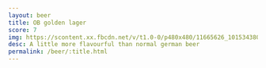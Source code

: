 ```yaml
---
layout: beer
title: OB golden lager
score: 7
img: https://scontent.xx.fbcdn.net/v/t1.0-0/p480x480/11665626_10153438035338745_1942830826260024445_n.jpg?oh=de8c23c1ceea7e4c43c8fdfc8fe2c166&oe=59155290
desc: A little more flavourful than normal german beer
permalink: /beer/:title.html
---
```

